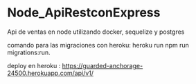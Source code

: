# Node_ApiRestconExpress
Api de ventas en node utilizando docker, sequelize y postgres

comando para las migraciones con heroku: heroku run npm run migrations:run.


deploy en heroku : https://guarded-anchorage-24500.herokuapp.com/api/v1/
